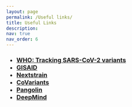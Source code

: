 ```yaml
---
layout: page
permalink: /Useful links/
title: Useful Links
description: 
nav: true
nav_order: 6
---
```


<h3>
<ul>
  <li><a href="https://www.who.int/activities/tracking-SARS-CoV-2-variants" target="_blank">WHO: Tracking SARS-CoV-2 variants</a></li>
  <li><a href="https://www.gisaid.org/" target="_blank">GISAID</a></li>
  <li><a href="https://nextstrain.org/" target="_blank">Nextstrain</a></li>
  <li><a href="https://covariants.org/" target="_blank">CoVariants</a></li>
  <li><a href="https://cov-lineages.org/" target="_blank">Pangolin</a></li>
  <li><a href="https://deepmind.com/" target="_blank">DeepMind</a></li>
</ul>
</h3>